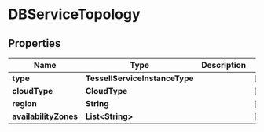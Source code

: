 

# DBServiceTopology


## Properties

Name | Type | Description | Notes
------------ | ------------- | ------------- | -------------
**type** | **TessellServiceInstanceType** |  |  [optional]
**cloudType** | **CloudType** |  |  [optional]
**region** | **String** |  |  [optional]
**availabilityZones** | **List&lt;String&gt;** |  |  [optional]



